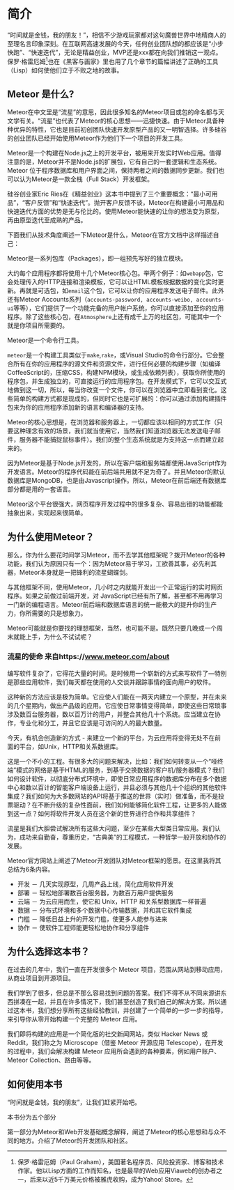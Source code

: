 # 简介

“时间就是金钱，我的朋友！”，相信不少游戏玩家都对这句魔兽世界中地精商人的至理名言印象深刻。在互联网高速发展的今天，任何创业团队想的都应该是“小步快跑”、“快速迭代”，无论是精益创业，MVP还是xxx都在向我们推销这一观点。保罗·格雷厄姆[^1]也在《黑客与画家》里也用了几个章节的篇幅讲述了正确的工具（Lisp）如何使他们立于不败之地的故事。

## Meteor 是什么?

Meteor在中文里是“流星”的意思，因此很多知名的Meteor项目或包的命名都与天文学有关。“流星”也代表了Meteor的核心思想——迅捷快速。由于Meteor具备种种优异的特性，它也是目前初创团队快速开发原型产品的又一明智选择。许多硅谷的创业团队已经开始使用Meteor作为他们下一个项目的开发工具。

Meteor是一个构建在Node.js之上的开发平台，被用来开发实时Web应用。值得注意的是，Meteor并不是Node.js的扩展包，它有自己的一套逻辑和生态系统。Meteor 位于程序数据库和用户界面之间，保持两者之间的数据同步更新。我们也可以认为Meteor是一款全栈（Full Stack）开发框架。

硅谷创业家Eric Ries在《精益创业》这本书中提到了三个重要概念：“最小可用品”，“客户反馈”和“快速迭代”。抛开客户反馈不谈，Meteor在构建最小可用品和快速迭代方面的优势是无与伦比的。使用Meteor能快速的让你的想法变为原型，再由原型迭代至成熟的产品。


下面我们从技术角度阐述一下Meteor是什么，Meteor在官方文档中这样描述自己：

Meteor是一系列包库（Packages），即一组预先写好的独立模块。

大约每个应用程序都将使用十几个Meteor核心包。举两个例子：如`webapp`包，它会处理传入的HTTP连接和渲染模板，它可以让HTML模板根据数据的变化实时更新。再就是可选包，如`email`这个包，它可以让你的应用程序发送电子邮件。此外还有Meteor Accounts系列（`accounts-password, accounts-weibo, accounts-ui`等等），它们提供了一个功能完备的用户帐户系统，你可以直接添加至你的应用程序。除了这些核心包，在`Atmosphere`上还有成千上万的社区包，可能其中一个就是你项目所需要的。

Meteor是一个命令行工具。

`meteor`是一个构建工具类似于`make`,`rake`，或Visual Studio的命令行部分。它会整合所有在你的应用程序的源文件和资源文件，进行任何必要的构建步骤（如编译CoffeeScript的，压缩CSS，构建NPM模块，或生成依赖列表），获取你所使用的程序包，并生成独立的，可直接运行的应用程序包。在开发模式下，它可以交互式地做到这一切，所以，每当你改变一个文件，你可以在浏览器中立即看到变化。这些简单的构建方式都是现成的，但同时它也是可扩展的：你可以通过添加构建插件包来为你的应用程序添加新的语言和编译器的支持。

Meteor的核心思想是，在浏览器和服务器上，一切都应该以相同的方式工作（只要这种理念有效的场景，我们就当使用它，当然我们知道浏览器无法发送电子邮件，服务器不能捕捉鼠标事件）。我们的整个生态系统就是为支持这一点而建立起来的。

因为Meteor是基于Node.js开发的，所以在客户端和服务端都使用JavaScript作为开发语言。Meteor的程序代码能在前后端共用就不足为奇了。并且Meteor的默认数据库是MongoDB，也是由Javascript操作。所以，Meteor在前后端还有数据库部分都是用的一套语言。

Meteor这个平台很强大，网页程序开发过程中的很多复杂、容易出错的功能都能抽象出来，实现起来很简单。

## 为什么使用Meteor？

那么，你为什么要花时间学习Meteor，而不去学其他框架呢？拨开Meteor的各种功能，我们认为原因只有一个：因为Meteor易于学习，工欲善其事，必先利其器，Meteor本身就是一把锋利的流星蝴蝶剑。

与其他框架不同，使用Meteor，几小时之内就能开发出一个正常运行的实时网页程序。如果之前做过前端开发，对 JavaScript已经有所了解，甚至都不用再学习一门新的编程语言。Meteor前后端和数据库语言的统一能极大的提升你的生产力，你所需要的只是想象力。

Meteor可能就是你要找的理想框架，当然，也可能不是。既然只要几晚或一个周末就能上手，为什么不试试呢？


### 流星的使命 来自https://www.meteor.com/about

编写软件复杂了，它得花大量的时间。是时候用一个崭新的方式来写软件了—特别是那些应用软件，我们每天都在使用的人交谈并跟踪事情的面向用户的软件。

这种新的方法应该是极为简单。它应使人们能在一两天内建立一个原型，并在未来的几个星期内，做出产品级的应用。它应使日常事情变得简单，即使这些日常琐事涉及数百台服务器，数以百万计的用户，并整合其他几十个系统。应当建立在协作，专业化和分工，并且它应该是可访问的人的最大数量。

今天，有机会创造新的方式 - 来建立一个新的平台，为云应用将变得无处不在前面的平台，如Unix，HTTP和关系数据库。

这是一个不小的工程。有很多大的问题来解决，比如：我们如何转变从一个“哑终端”模式的网络是基于HTML的服务，到基于交换数据的客户机/服务器模式？我们如何设计软件，以彻底分布式环境中，即使日常应用程序的数据库分布在多个数据中心和数以百计的智能客户端设备上运行，并且必须与其他几十个组织的其他软件集成？我们如何为大多数网站的API将基于推送的世界（实时）做准备，而不是投票驱动？在不断升级的复杂性面前，我们如何能够简化软件工程，让更多的人能做到这一点？如何将软件开发人员在这个新的世界进行合作和共享组件？

流星是我们大胆尝试解决所有这些大问题，至少在某些大型类日常应用。我们认为，成功来自勤奋，尊重历史，“古典美”的工程模式，一种哲学一般开放和协作的发展。

Meteor官方网站上阐述了Meteor开发团队对Meteor框架的愿景。在这里我将其总结为6条内容。

* 开发 － 几天实现原型，几周产品上线，简化应用软件开发
* 部署 － 轻松地部署数百台服务器，为数百万用户提供服务
* 云端 － 为云应用而生，使它和 Unix，HTTP 和关系型数据库一样普遍
* 数据 － 分布式环境和多个数据中心传输数据，并和其它软件集成
* 门槛 － 降低日益上升的开发门槛，使更多人能参与进来
* 协作 － 使软件工程师能更轻松地协作和分享组件

## 为什么选择这本书？

在过去的几年中，我们一直在开发很多个 Meteor 项目，范围从网站到移动应用，从商业项目到开源项目。

我们学到了很多，但总是不那么容易找到问题的答案。我们不得不从不同来源讲东西拼凑在一起，并且在许多情况下，我们甚至创造了我们自己的解决方案。所以通过这本书，我们想分享所有这些经验教训，并创建了一个简单的一步一步的指导，来引导你从零开始构建一个完整的 Meteor 应用。

我们即将构建的应用是一个简化版的社交新闻网站，类似 Hacker News 或 Reddit，我们称之为 Microscope（借鉴 Meteor 开源应用 Telescope），在开发的过程中，我们会解决构建 Meteor 应用所会遇到的各种要素，例如用户账户、Meteor Collection、路由等等。

## 如何使用本书

“时间就是金钱，我的朋友”，让我们赶紧开始吧。

本书分为五个部分

第一部分为Meteor和Web开发基础概念解释，阐述了Meteor的核心思想和与众不同的地方。介绍了Meteor的开发团队和社区。


[^1]:保罗·格雷厄姆（Paul Graham），美国著名程序员、风险投资家、博客和技术作家。他以Lisp方面的工作而知名，也是最早的Web应用Viaweb的创办者之一，后来以近5千万美元价格被雅虎收购，成为Yahoo! Store。